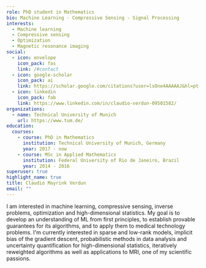 ```yaml
---
role: PhD student in Mathematics
bio: Machine Learning - Compressive Sensing - Signal Processing
interests:
  - Machine learning
  - Compressive sensing
  - Optimization
  - Magnetic resonance imaging
social:
  - icon: envelope
    icon_pack: fas
    link: /#contact
  - icon: google-scholar
    icon_pack: ai
    link: https://scholar.google.com/citations?user=lsOne4AAAAAJ&hl=pt-BR
  - icon: linkedin
    icon_pack: fab
    link: https://www.linkedin.com/in/claudio-verdun-09501582/
organizations:
  - name: Technical University of Munich
    url: https://www.tum.de/
education:
  courses:
    - course: PhD in Mathematics
      institution: Technical University of Munich, Germany
      year: 2017 - now
    - course: MSc in Applied Mathematics
      institution: Federal University of Rio de Janeiro, Brazil
      year: 2014 - 2016
superuser: true
highlight_name: true
title: Claudio Mayrink Verdun
email: ""
---
```

I am interested in machine learning, compressive sensing, inverse problems, optimization and high-dimensional
statistics. My goal is to develop an understanding of ML from first principles, to establish provable guarantees for its
algorithms, and to apply them to medical technology problems. I'm currently interested in sparse and low-rank models,
implicit bias of the gradient descent, probabilistic methods in data analysis and uncertainty quantification
for high-dimensional statistics, iteratively reweighted algorithms as well as applications to MRI, one of my scientific passions.